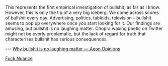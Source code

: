 This represents the first empirical investigation of bullshit, as far as I know. However, this is only the tip of a very big iceberg. We come across scores of bullshit every day. Advertising, politics, tabloids, television – bullshit seems to pop up everywhere once you start looking for it. Our findings are amusing, but bullshit is no laughing matter. Chopra waxing poetic on Twitter might not be overly problematic, but the lack of regard for truth that characterises bullshit has serious consequences.



 --- [Why bullshit is no laughing matter — Aeon Opinions](https://aeon.co/opinions/why-bullshit-is-no-laughing-matter)

[Fuck Nuance](http://kieranhealy.org/files/papers/fuck-nuance.pdf)


